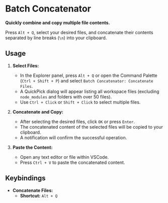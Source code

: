 # Batch Concatenator

**Quickly combine and copy multiple file contents.**

Press `Alt + Q`, select your desired files, and concatenate their contents separated by line breaks (`\n`) into your clipboard.


## Usage

1. **Select Files:**

   - In the Explorer panel, press `Alt + Q` or open the Command Palette (`Ctrl + Shift + P`) and select `Batch Concatenator: Concatenate Files`.
   - A QuickPick dialog will appear listing all workspace files (excluding `node_modules` and folders with over 50 files).
   - Use `Ctrl + Click` or `Shift + Click` to select multiple files.

2. **Concatenate and Copy:**

   - After selecting the desired files, click `OK` or press `Enter`.
   - The concatenated content of the selected files will be copied to your clipboard.
   - A notification will confirm the successful operation.

3. **Paste the Content:**

   - Open any text editor or file within VSCode.
   - Press `Ctrl + V` to paste the concatenated content.

## Keybindings

- **Concatenate Files:**
  - **Shortcut:** `Alt + Q`
